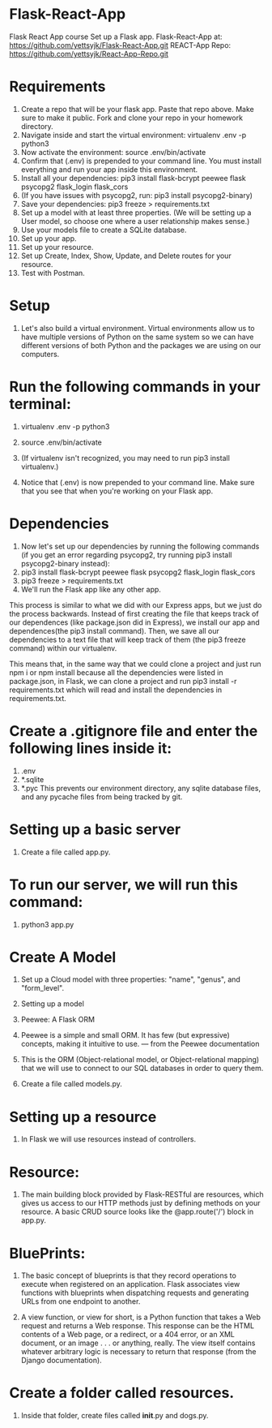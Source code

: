 # Flask-React-App
Flask React App course
Set up a Flask app. 
Flask-React-App at: https://github.com/yettsyjk/Flask-React-App.git
REACT-App Repo: https://github.com/yettsyjk/React-App-Repo.git

# Requirements
1. Create a repo that will be your flask app. Paste that repo above. Make sure to make it public. Fork and clone your repo in your homework directory.
1. Navigate inside and start the virtual environment: virtualenv .env -p python3
1. Now activate the environment: source .env/bin/activate
1. Confirm that (.env) is prepended to your command line. You must install everything and run your app inside this environment.
1. Install all your dependencies: pip3 install flask-bcrypt peewee flask psycopg2 flask_login flask_cors
1. (If you have issues with psycopg2, run: pip3 install psycopg2-binary)
1. Save your dependencies: pip3 freeze > requirements.txt
1. Set up a model with at least three properties. (We will be setting up a User model, so choose one where a user relationship makes sense.)
1. Use your models file to create a SQLite database.
1. Set up your app.
1. Set up your resource.
1. Set up Create, Index, Show, Update, and Delete routes for your resource.
1. Test with Postman.

# Setup
1. Let's also build a virtual environment. Virtual environments allow us to have multiple versions of Python on the same system so we can have different versions of both Python and the packages we are using on our computers.


# Run the following commands in your terminal:
1. virtualenv .env -p python3
1. source .env/bin/activate
1. (If virtualenv isn't recognized, you may need to run pip3 install virtualenv.)

1. Notice that (.env) is now prepended to your command line. Make sure that you see that when you're working on your Flask app.

# Dependencies
1. Now let's set up our dependencies by running the following commands (if you get an error regarding psycopg2, try running pip3 install psycopg2-binary instead):
1. pip3 install flask-bcrypt peewee flask psycopg2 flask_login flask_cors
1. pip3 freeze > requirements.txt
1. We'll run the Flask app like any other app.

This process is similar to what we did with our Express apps, but we just do the process backwards. Instead of first creating the file that keeps track of our dependences (like package.json did in Express), we install our app and dependences(the pip3 install command). Then, we save all our dependencies to a text file that will keep track of them (the pip3 freeze command) within our virtualenv.

This means that, in the same way that we could clone a project and just run npm i or npm install because all the dependencies were listed in package.json, in Flask, we can clone a project and run pip3 install -r requirements.txt which will read and install the dependencies in requirements.txt.

# Create a .gitignore file and enter the following lines inside it:
1. .env
1. *.sqlite
1. *.pyc
This prevents our environment directory, any sqlite database files, and any pycache files from being tracked by git.

# Setting up a basic server
1. Create a file called app.py.
# To run our server, we will run this command:
1. python3 app.py

# Create A Model
1. Set up a Cloud model with three properties: "name", "genus", and "form_level".
1. Setting up a model
1. Peewee: A Flask ORM
1. Peewee is a simple and small ORM. It has few (but expressive) concepts, making it intuitive to use. — from the Peewee documentation

1. This is the ORM (Object-relational model, or Object-relational mapping) that we will use to connect to our SQL databases in order to query them.

1. Create a file called models.py.

# Setting up a resource
1. In Flask we will use resources instead of controllers.

# Resource: 
1. The main building block provided by Flask-RESTful are resources, which gives us access to our HTTP methods just by defining methods on your resource. A basic CRUD source looks like the @app.route('/') block in app.py.

# BluePrints: 
1. The basic concept of blueprints is that they record operations to execute when registered on an application. Flask associates view functions with blueprints when dispatching requests and generating URLs from one endpoint to another.

1. A view function, or view for short, is a Python function that takes a Web request and returns a Web response. This response can be the HTML contents of a Web page, or a redirect, or a 404 error, or an XML document, or an image . . . or anything, really. The view itself contains whatever arbitrary logic is necessary to return that response (from the Django documentation).

# Create a folder called resources.
1. Inside that folder, create files called __init__.py and dogs.py.